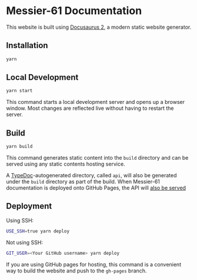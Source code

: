 Messier-61 Documentation
========================

This website is built using [Docusaurus 2](https://docusaurus.io/), a modern static website generator.

Installation
------------

```bash
yarn
```

Local Development
-----------------

```bash
yarn start
```

This command starts a local development server and opens up a browser window. Most changes are reflected live without
having to restart the server.

Build
-----

```bash
yarn build
```

This command generates static content into the `build` directory and can be served using any static contents hosting
service.

A [TypeDoc](https://typedoc.org/)-autogenerated directory, called `api`, will also be generated under the `build`
directory as part of the build. When Messier-61 documentation is deployed onto GitHub Pages, the API will
[also be served](https://paion-data.github.io/Messier-61/api/)

Deployment
----------

Using SSH:

```bash
USE_SSH=true yarn deploy
```

Not using SSH:

```bash
GIT_USER=<Your GitHub username> yarn deploy
```

If you are using GitHub pages for hosting, this command is a convenient way to build the website and push to the
`gh-pages` branch.
